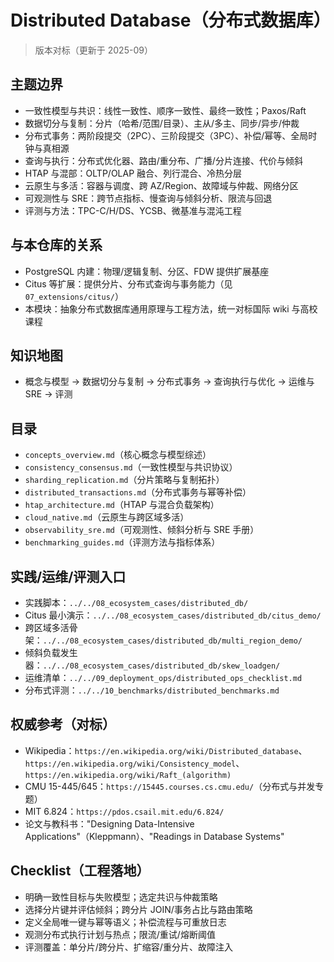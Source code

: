 # Distributed Database（分布式数据库）

> 版本对标（更新于 2025-09）

## 主题边界

- 一致性模型与共识：线性一致性、顺序一致性、最终一致性；Paxos/Raft
- 数据切分与复制：分片（哈希/范围/目录）、主从/多主、同步/异步/仲裁
- 分布式事务：两阶段提交（2PC）、三阶段提交（3PC）、补偿/幂等、全局时钟与真相源
- 查询与执行：分布式优化器、路由/重分布、广播/分片连接、代价与倾斜
- HTAP 与混部：OLTP/OLAP 融合、列行混合、冷热分层
- 云原生与多活：容器与调度、跨 AZ/Region、故障域与仲裁、网络分区
- 可观测性与 SRE：跨节点指标、慢查询与倾斜分析、限流与回退
- 评测与方法：TPC-C/H/DS、YCSB、微基准与混沌工程

## 与本仓库的关系

- PostgreSQL 内建：物理/逻辑复制、分区、FDW 提供扩展基座
- Citus 等扩展：提供分片、分布式查询与事务能力（见 `07_extensions/citus/`）
- 本模块：抽象分布式数据库通用原理与工程方法，统一对标国际 wiki 与高校课程

## 知识地图

- 概念与模型 → 数据切分与复制 → 分布式事务 → 查询执行与优化 → 运维与 SRE → 评测

## 目录

- `concepts_overview.md`（核心概念与模型综述）
- `consistency_consensus.md`（一致性模型与共识协议）
- `sharding_replication.md`（分片策略与复制拓扑）
- `distributed_transactions.md`（分布式事务与幂等补偿）
- `htap_architecture.md`（HTAP 与混合负载架构）
- `cloud_native.md`（云原生与跨区域多活）
- `observability_sre.md`（可观测性、倾斜分析与 SRE 手册）
- `benchmarking_guides.md`（评测方法与指标体系）

## 实践/运维/评测入口

- 实践脚本：`../../08_ecosystem_cases/distributed_db/`
- Citus 最小演示：`../../08_ecosystem_cases/distributed_db/citus_demo/`
- 跨区域多活骨架：`../../08_ecosystem_cases/distributed_db/multi_region_demo/`
- 倾斜负载发生器：`../../08_ecosystem_cases/distributed_db/skew_loadgen/`
- 运维清单：`../../09_deployment_ops/distributed_ops_checklist.md`
- 分布式评测：`../../10_benchmarks/distributed_benchmarks.md`

## 权威参考（对标）

- Wikipedia：`https://en.wikipedia.org/wiki/Distributed_database`、`https://en.wikipedia.org/wiki/Consistency_model`、`https://en.wikipedia.org/wiki/Raft_(algorithm)`
- CMU 15-445/645：`https://15445.courses.cs.cmu.edu/`（分布式与并发专题）
- MIT 6.824：`https://pdos.csail.mit.edu/6.824/`
- 论文与教科书："Designing Data-Intensive Applications"（Kleppmann）、"Readings in Database Systems"

## Checklist（工程落地）

- 明确一致性目标与失败模型；选定共识与仲裁策略
- 选择分片键并评估倾斜；跨分片 JOIN/事务占比与路由策略
- 定义全局唯一键与幂等语义；补偿流程与可重放日志
- 观测分布式执行计划与热点；限流/重试/熔断阈值
- 评测覆盖：单分片/跨分片、扩缩容/重分片、故障注入

